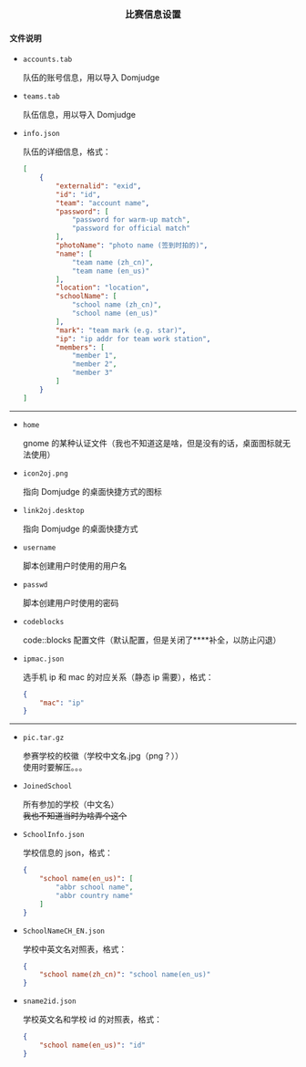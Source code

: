 <h3 align='center'> 比赛信息设置 </h3>

#### 文件说明

- `accounts.tab`

    队伍的账号信息，用以导入 Domjudge

- `teams.tab`

    队伍信息，用以导入 Domjudge

- `info.json`

    队伍的详细信息，格式：

    ```json
    [
        {
            "externalid": "exid",
            "id": "id",
            "team": "account name",
            "password": [
                "password for warm-up match",
                "password for official match"
            ],
            "photoName": "photo name (签到时拍的)",
            "name": [
                "team name (zh_cn)",
                "team name (en_us)"
            ],
            "location": "location",
            "schoolName": [
                "school name (zh_cn)",
                "school name (en_us)"
            ],
            "mark": "team mark (e.g. star)",
            "ip": "ip addr for team work station",
            "members": [
                "member 1",
                "member 2",
                "member 3"
            ]
        }
    ]
    ```

---

- `home`

    gnome 的某种认证文件（我也不知道这是啥，但是没有的话，桌面图标就无法使用）

- `icon2oj.png`

    指向 Domjudge 的桌面快捷方式的图标

- `link2oj.desktop`

    指向 Domjudge 的桌面快捷方式

- `username`

    脚本创建用户时使用的用户名

- `passwd`

    脚本创建用户时使用的密码

- `codeblocks`

    code::blocks 配置文件（默认配置，但是关闭了****补全，以防止闪退）
 
- `ipmac.json`

    选手机 ip 和 mac 的对应关系（静态 ip 需要），格式：
    ```json
    {
        "mac": "ip"
    }
    ```
---

- `pic.tar.gz`

    参赛学校的校徽（学校中文名.jpg（png？））<br> 使用时要解压。。。

- `JoinedSchool`

    所有参加的学校（中文名）<br> ~~我也不知道当时为啥弄个这个~~


- `SchoolInfo.json`

    学校信息的 json，格式：
    ```json
    {
        "school name(en_us)": [
            "abbr school name",
            "abbr country name"
        ]
    }
    ```

- `SchoolNameCH_EN.json`

    学校中英文名对照表，格式：
    ```json
    {
        "school name(zh_cn)": "school name(en_us)"
    }
    ```

- `sname2id.json`

    学校英文名和学校 id 的对照表，格式：
    ```json
    {
        "school name(en_us)": "id"
    }
    ```
